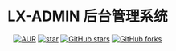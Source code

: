 <h1 style="text-align: center">LX-ADMIN 后台管理系统</h1>
<div style="text-align: center">

[![AUR](https://img.shields.io/badge/license-Apache%20License%202.0-blue.svg)](https://github.com/QingFenglx/lxadmin/blob/master/LICENSE)
[![star](https://gitee.com/elunez/eladmin/badge/star.svg?theme=white)](https://gitee.com/elunez/eladmin)
[![GitHub stars](https://img.shields.io/github/stars/elunez/eladmin.svg?style=social&label=Stars)](https://github.com/QingFenglx/lxadmin)
[![GitHub forks](https://img.shields.io/github/forks/elunez/eladmin.svg?style=social&label=Fork)](https://github.com/QingFenglx/lxadmin)

</div>

